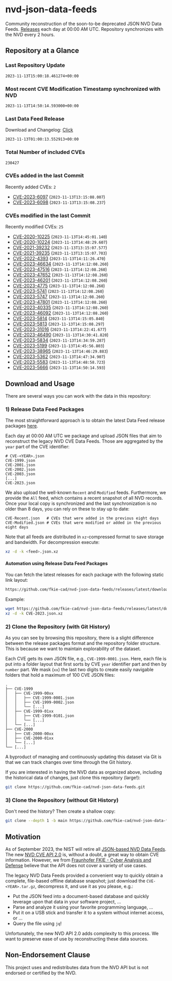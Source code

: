 # nvd-json-data-feeds

Community reconstruction of the soon-to-be deprecated JSON NVD Data Feeds. 
[Releases](https://github.com/fkie-cad/nvd-json-data-feeds/releases/latest) each day at 00:00 AM UTC.
Repository synchronizes with the NVD every 2 hours.

## Repository at a Glance

### Last Repository Update

```plain
2023-11-13T15:00:18.461274+00:00
```

### Most recent CVE Modification Timestamp synchronized with NVD

```plain
2023-11-13T14:50:14.593000+00:00
```

### Last Data Feed Release

Download and Changelog: [Click](https://github.com/fkie-cad/nvd-json-data-feeds/releases/latest)

```plain
2023-11-13T01:00:13.552913+00:00
```

### Total Number of included CVEs

```plain
230427
```

### CVEs added in the last Commit

Recently added CVEs: `2`

* [CVE-2023-6097](CVE-2023/CVE-2023-60xx/CVE-2023-6097.json) (`2023-11-13T13:15:08.007`)
* [CVE-2023-6098](CVE-2023/CVE-2023-60xx/CVE-2023-6098.json) (`2023-11-13T13:15:08.237`)


### CVEs modified in the last Commit

Recently modified CVEs: `25`

* [CVE-2020-10225](CVE-2020/CVE-2020-102xx/CVE-2020-10225.json) (`2023-11-13T14:45:01.140`)
* [CVE-2020-10224](CVE-2020/CVE-2020-102xx/CVE-2020-10224.json) (`2023-11-13T14:48:29.607`)
* [CVE-2021-39232](CVE-2021/CVE-2021-392xx/CVE-2021-39232.json) (`2023-11-13T13:15:07.577`)
* [CVE-2021-39235](CVE-2021/CVE-2021-392xx/CVE-2021-39235.json) (`2023-11-13T13:15:07.703`)
* [CVE-2022-4393](CVE-2022/CVE-2022-43xx/CVE-2022-4393.json) (`2023-11-13T14:11:26.470`)
* [CVE-2023-46634](CVE-2023/CVE-2023-466xx/CVE-2023-46634.json) (`2023-11-13T14:12:08.260`)
* [CVE-2023-47516](CVE-2023/CVE-2023-475xx/CVE-2023-47516.json) (`2023-11-13T14:12:08.260`)
* [CVE-2023-47652](CVE-2023/CVE-2023-476xx/CVE-2023-47652.json) (`2023-11-13T14:12:08.260`)
* [CVE-2023-46201](CVE-2023/CVE-2023-462xx/CVE-2023-46201.json) (`2023-11-13T14:12:08.260`)
* [CVE-2023-4775](CVE-2023/CVE-2023-47xx/CVE-2023-4775.json) (`2023-11-13T14:12:08.260`)
* [CVE-2023-5741](CVE-2023/CVE-2023-57xx/CVE-2023-5741.json) (`2023-11-13T14:12:08.260`)
* [CVE-2023-5747](CVE-2023/CVE-2023-57xx/CVE-2023-5747.json) (`2023-11-13T14:12:08.260`)
* [CVE-2023-47801](CVE-2023/CVE-2023-478xx/CVE-2023-47801.json) (`2023-11-13T14:12:08.260`)
* [CVE-2023-40335](CVE-2023/CVE-2023-403xx/CVE-2023-40335.json) (`2023-11-13T14:12:08.260`)
* [CVE-2023-46092](CVE-2023/CVE-2023-460xx/CVE-2023-46092.json) (`2023-11-13T14:12:08.260`)
* [CVE-2023-5814](CVE-2023/CVE-2023-58xx/CVE-2023-5814.json) (`2023-11-13T14:15:05.840`)
* [CVE-2023-5813](CVE-2023/CVE-2023-58xx/CVE-2023-5813.json) (`2023-11-13T14:15:08.297`)
* [CVE-2023-31016](CVE-2023/CVE-2023-310xx/CVE-2023-31016.json) (`2023-11-13T14:22:41.677`)
* [CVE-2023-46490](CVE-2023/CVE-2023-464xx/CVE-2023-46490.json) (`2023-11-13T14:30:41.820`)
* [CVE-2023-5834](CVE-2023/CVE-2023-58xx/CVE-2023-5834.json) (`2023-11-13T14:34:59.287`)
* [CVE-2023-5199](CVE-2023/CVE-2023-51xx/CVE-2023-5199.json) (`2023-11-13T14:45:56.803`)
* [CVE-2023-38965](CVE-2023/CVE-2023-389xx/CVE-2023-38965.json) (`2023-11-13T14:46:29.883`)
* [CVE-2023-5362](CVE-2023/CVE-2023-53xx/CVE-2023-5362.json) (`2023-11-13T14:47:34.907`)
* [CVE-2023-5583](CVE-2023/CVE-2023-55xx/CVE-2023-5583.json) (`2023-11-13T14:48:58.723`)
* [CVE-2023-5666](CVE-2023/CVE-2023-56xx/CVE-2023-5666.json) (`2023-11-13T14:50:14.593`)


## Download and Usage

There are several ways you can work with the data in this repository:

### 1) Release Data Feed Packages

The most straightforward approach is to obtain the latest Data Feed release packages [here](https://github.com/fkie-cad/nvd-json-data-feeds/releases/latest).

Each day at 00:00 AM UTC we package and upload JSON files that aim to reconstruct the legacy NVD CVE Data Feeds.
Those are aggregated by the `year` part of the CVE identifier:

```
# CVE-<YEAR>.json
CVE-1999.json
CVE-2001.json
CVE-2002.json
CVE-2003.json
[...]
CVE-2023.json
```

We also upload the well-known `Recent` and `Modified` feeds.
Furthermore, we provide the `All` feed, which contains a recent snapshot of all NVD records.
Once your local copy is synchronized and the last synchronization is no older than 8 days, you can rely on these to stay up to date:

```plain
CVE-Recent.json   # CVEs that were added in the previous eight days
CVE-Modified.json # CVEs that were modified or added in the previous eight days
```

Note that all feeds are distributed in `xz`-compressed format to save storage and bandwidth.
For decompression execute:

```sh
xz -d -k <feed>.json.xz
```


#### Automation using Release Data Feed Packages

You can fetch the latest releases for each package with the following static link layout:

```sh
https://github.com/fkie-cad/nvd-json-data-feeds/releases/latest/download/CVE-<YEAR>.json.xz
```

Example:

```sh
wget https://github.com/fkie-cad/nvd-json-data-feeds/releases/latest/download/CVE-2023.json.xz
xz -d -k CVE-2023.json.xz
```

### 2) Clone the Repository (with Git History)

As you can see by browsing this repository, there is a slight difference between the release packages format and the repository folder structure.
This is because we want to maintain explorability of the dataset.

Each CVE gets its own JSON file, e.g., `CVE-1999-0001.json`.
Here, each file is put into a folder layout that first sorts by CVE `year` identifier part and then by `number` part.
We mask (`xx`) the last two digits to create easily navigable folders that hold a maximum of 100 CVE JSON files:

```plain
.
├── CVE-1999
│   ├── CVE-1999-00xx
│   │   ├── CVE-1999-0001.json
│   │   ├── CVE-1999-0002.json
│   │   └── [...]
│   ├── CVE-1999-01xx
│   │   ├── CVE-1999-0101.json
│   │   └── [...]
│   └── [...]
├── CVE-2000
│   ├── CVE-2000-00xx
│   ├── CVE-2000-01xx
│   └── [...]
└── [...]
```

A byproduct of managing and continuously updating this dataset via Git is that we can track changes over time through the Git history.

If you are interested in having the NVD data as organized above, including the historical data of changes, just clone this repository (large!):

```sh
git clone https://github.com/fkie-cad/nvd-json-data-feeds.git
```

### 3) Clone the Repository (without Git History)

Don't need the history? Then create a shallow copy:

```sh
git clone --depth 1 -b main https://github.com/fkie-cad/nvd-json-data-feeds.git
```

## Motivation

As of September 2023, the NIST will retire all [JSON-based NVD Data Feeds](https://nvd.nist.gov/vuln/data-feeds#divRetirementBanner-1).
The new [NVD CVE API 2.0](https://nvd.nist.gov/developers/vulnerabilities) is, without a doubt, a great way to obtain CVE information.
However, we from [Fraunhofer FKIE - Cyber Analysis and Defense](https://www.fkie.fraunhofer.de/en/departments/cad.html) believe that the API does not cover a variety of use cases.

The legacy NVD Data Feeds provided a convenient way to quickly obtain a complete, file-based offline database snapshot; just download the `CVE-<YEAR>.tar.gz`, decompress it, and use it as you please, e.g.:

* Put the JSON feed into a document-based database and quickly leverage upon that data in your software project, ...
* Parse and analyze it using your favorite programming language, ...
* Put it on a USB stick and transfer it to a system without internet access, or ...
* Query the file using `jq`!

Unfortunately, the new NVD API 2.0 adds complexity to this process.
We want to preserve ease of use by reconstructing these data sources.

## Non-Endorsement Clause

This project uses and redistributes data from the NVD API but is not endorsed or certified by the NVD.